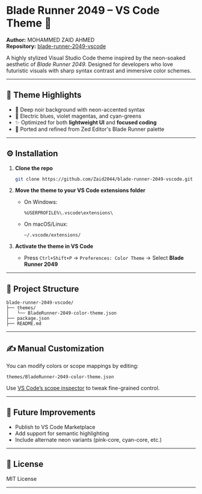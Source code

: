 # Blade Runner 2049 – VS Code Theme 🌌

**Author:** MOHAMMED ZAID AHMED  
**Repository:** [blade-runner-2049-vscode](https://github.com/Zaid2044/blade-runner-2049-vscode)

A highly stylized Visual Studio Code theme inspired by the neon-soaked aesthetic of *Blade Runner 2049*. Designed for developers who love futuristic visuals with sharp syntax contrast and immersive color schemes.

---

## 🎨 Theme Highlights

* 🌃 Deep noir background with neon-accented syntax
* 🔵 Electric blues, violet magentas, and cyan-greens
* ✨ Optimized for both **lightweight UI** and **focused coding**
* 🔁 Ported and refined from Zed Editor's Blade Runner palette

---

## ⚙️ Installation

1. **Clone the repo**

   ```bash
   git clone https://github.com/Zaid2044/blade-runner-2049-vscode.git
   ```

2. **Move the theme to your VS Code extensions folder**

   * On Windows:

     ```
     %USERPROFILE%\.vscode\extensions\
     ```
   * On macOS/Linux:

     ```
     ~/.vscode/extensions/
     ```

3. **Activate the theme in VS Code**

   * Press `Ctrl+Shift+P` → `Preferences: Color Theme` → Select **Blade Runner 2049**

---

## 📁 Project Structure

```
blade-runner-2049-vscode/
├── themes/
│   └── BladeRunner-2049-color-theme.json
├── package.json
├── README.md
```

---

## ✍️ Manual Customization

You can modify colors or scope mappings by editing:

```
themes/BladeRunner-2049-color-theme.json
```

Use [VS Code’s scope inspector](https://code.visualstudio.com/docs/extensions/themes-snippets-colorizers#_theme-color-reference) to tweak fine-grained control.

---

## 🚧 Future Improvements

* Publish to VS Code Marketplace
* Add support for semantic highlighting
* Include alternate neon variants (pink-core, cyan-core, etc.)

---

## 📜 License

MIT License

---
